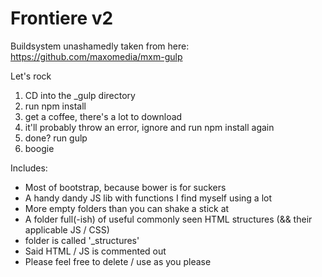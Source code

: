 # Frontiere v2

Buildsystem unashamedly taken from here: https://github.com/maxomedia/mxm-gulp

Let's rock

1. CD into the _gulp directory
2. run npm install
3. get a coffee, there's a lot to download
4. it'll probably throw an error, ignore and run npm install again
5. done? run gulp
6. boogie

Includes:

- Most of bootstrap, because bower is for suckers
- A handy dandy JS lib with functions I find myself using a lot
- More empty folders than you can shake a stick at
- A folder full(-ish) of useful commonly seen HTML structures (&& their applicable JS / CSS)
 - folder is called '_structures'
 - Said HTML / JS is commented out
 - Please feel free to delete / use as you please